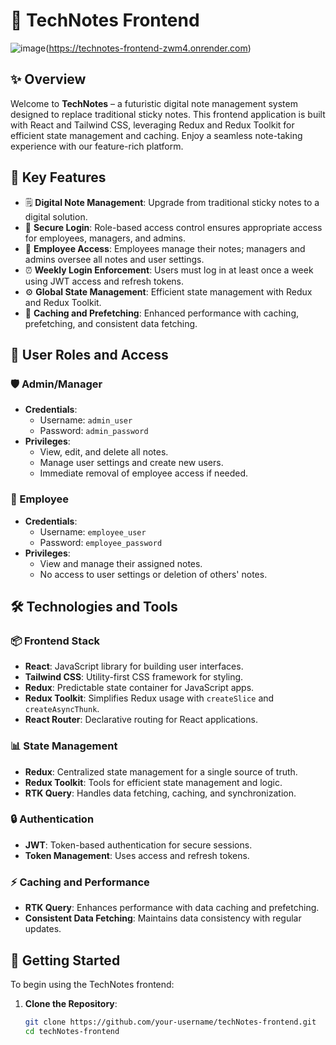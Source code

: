# 🎨 TechNotes Frontend

![image](https://github.com/shivangdatta/techNotes-frontend/assets/115028852/2a4e470c-0c46-4174-80eb-32ab2fc51fe8)(https://technotes-frontend-zwm4.onrender.com)

## ✨ Overview

Welcome to **TechNotes** – a futuristic digital note management system designed to replace traditional sticky notes. This frontend application is built with React and Tailwind CSS, leveraging Redux and Redux Toolkit for efficient state management and caching. Enjoy a seamless note-taking experience with our feature-rich platform.

## 🚀 Key Features

- 🗒️ **Digital Note Management**: Upgrade from traditional sticky notes to a digital solution.
- 🔐 **Secure Login**: Role-based access control ensures appropriate access for employees, managers, and admins.
- 👥 **Employee Access**: Employees manage their notes; managers and admins oversee all notes and user settings.
- ⏰ **Weekly Login Enforcement**: Users must log in at least once a week using JWT access and refresh tokens.
- ⚙️ **Global State Management**: Efficient state management with Redux and Redux Toolkit.
- 🚀 **Caching and Prefetching**: Enhanced performance with caching, prefetching, and consistent data fetching.

## 🔑 User Roles and Access

### 🛡️ Admin/Manager
- **Credentials**: 
  - Username: `admin_user`
  - Password: `admin_password`
- **Privileges**:
  - View, edit, and delete all notes.
  - Manage user settings and create new users.
  - Immediate removal of employee access if needed.

### 👤 Employee
- **Credentials**:
  - Username: `employee_user`
  - Password: `employee_password`
- **Privileges**:
  - View and manage their assigned notes.
  - No access to user settings or deletion of others' notes.

## 🛠️ Technologies and Tools

### 📦 Frontend Stack

- **React**: JavaScript library for building user interfaces.
- **Tailwind CSS**: Utility-first CSS framework for styling.
- **Redux**: Predictable state container for JavaScript apps.
- **Redux Toolkit**: Simplifies Redux usage with `createSlice` and `createAsyncThunk`.
- **React Router**: Declarative routing for React applications.

### 📊 State Management

- **Redux**: Centralized state management for a single source of truth.
- **Redux Toolkit**: Tools for efficient state management and logic.
- **RTK Query**: Handles data fetching, caching, and synchronization.

### 🔒 Authentication

- **JWT**: Token-based authentication for secure sessions.
- **Token Management**: Uses access and refresh tokens.

### ⚡ Caching and Performance

- **RTK Query**: Enhances performance with data caching and prefetching.
- **Consistent Data Fetching**: Maintains data consistency with regular updates.

## 🚀 Getting Started

To begin using the TechNotes frontend:

1. **Clone the Repository**:
   ```bash
   git clone https://github.com/your-username/techNotes-frontend.git
   cd techNotes-frontend
